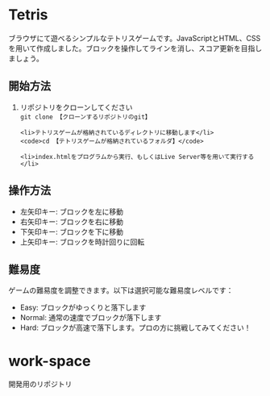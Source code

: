 <!DOCTYPE html>
<html lang="ja">
<head>
    <meta charset="UTF-8">
    <meta name="viewport" content="width=device-width, initial-scale=1.0">
    <title>Tetris</title>
    <style>
        /* ここにCSSスタイルを記述 */
    </style>
</head>
<body>

<h1>Tetris</h1>
<p>ブラウザにて遊べるシンプルなテトリスゲームです。JavaScriptとHTML、CSSを用いて作成しました。ブロックを操作してラインを消し、スコア更新を目指しましょう。</p>

<h2>開始方法</h2>
<ol>
    <li>リポジトリをクローンしてください</li>
    <code>git clone 【クローンするリポジトリのgit】</code>

    <li>テトリスゲームが格納されているディレクトリに移動します</li>
    <code>cd 【テトリスゲームが格納されているフォルダ】</code>

    <li>index.htmlをプログラムから実行、もしくはLive Server等を用いて実行する</li>
</ol>

<h2>操作方法</h2>
<ul>
    <li>左矢印キー: ブロックを左に移動</li>
    <li>右矢印キー: ブロックを右に移動</li>
    <li>下矢印キー: ブロックを下に移動</li>
    <li>上矢印キー: ブロックを時計回りに回転</li>
</ul>

<h2>難易度</h2>
<p>ゲームの難易度を調整できます。以下は選択可能な難易度レベルです：</p>
<ul>
    <li>Easy: ブロックがゆっくりと落下します</li>
    <li>Normal: 通常の速度でブロックが落下します</li>
    <li>Hard: ブロックが高速で落下します。プロの方に挑戦してみてください！</li>
</ul>

</body>
</html>

# work-space
開発用のリポジトリ
